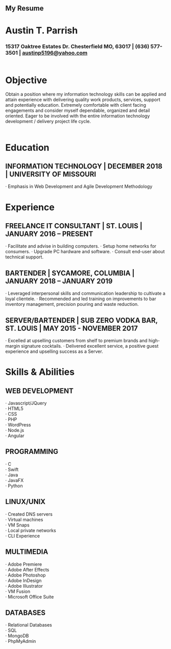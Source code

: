 ## My Resume

# Austin T. Parrish<br>
### 15317 Oaktree Estates Dr. Chesterfield MO, 63017 | (636) 577-3501 | austinp5196@yahoo.com<br><br>
# Objective<br>
Obtain a position where my information technology skills can be applied and attain experience with delivering quality work products, services, support and potentially education. Extremely comfortable with client facing engagements and consider myself dependable, organized and detail oriented. Eager to be involved with the entire information technology development / delivery project life cycle.<br><br>

# Education<br>
## INFORMATION TECHNOLOGY | DECEMBER 2018 | UNIVERSITY OF MISSOURI
·	Emphasis in Web Development and Agile Development Methodology
# Experience
## FREELANCE IT CONSULTANT | ST. LOUIS | JANUARY 2016 – PRESENT
·	Facilitate and advise in building computers.
·	Setup home networks for consumers.
·	Upgrade PC hardware and software.
·	Consult end-user about technical support.
## BARTENDER | SYCAMORE, COLUMBIA | JANUARY 2018 – JANUARY 2019
·	Leveraged interpersonal skills and communication leadership to cultivate a loyal clientele.
·	Recommended and led training on improvements to bar inventory management, precision pouring and waste reduction.
## SERVER/BARTENDER | SUB ZERO VODKA BAR, ST. LOUIS | MAY 2015 - NOVEMBER 2017
·	Excelled at upselling customers from shelf to premium brands and high-margin signature cocktails.
·	Delivered excellent service, a positive guest experience and upselling success as a Server.


# Skills & Abilities
 ## WEB DEVELOPMENT
·	Javascript/JQuery<br>
·	HTML5<br>
·	CSS<br>
·	PHP<br>
·	WordPress<br>
·	Node.js<br>
·	Angular<br>
## PROGRAMMING
·	C<br>
·	Swift<br>
·	Java<br>
·	JavaFX<br>
·	Python<br>
## LINUX/UNIX
·	Created DNS servers<br>
·	Virtual machines<br>
·	VM Snaps<br>
·	Local private networks<br>
·	CLI Experience<br>
## MULTIMEDIA
·	Adobe Premiere<br>
·	Adobe After Effects<br>
·	Adobe Photoshop<br>
·	Adobe InDesign<br>
·	Adobe Illustrator<br>
·	VM Fusion<br>
·	Microsoft Office Suite<br>
## DATABASES
·	Relational Databases<br>
·	SQL<br>
·	MongoDB<br>
·	PhpMyAdmin<br>
